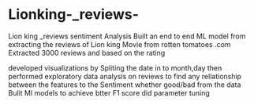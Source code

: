 # Lionking-_reviews-
Lion king _reviews  sentiment Analysis 
Built an end to end ML model from extracting the reviews of Lion king Movie from  rotten tomatoes .com 
Extracted 3000 reviews and based on the rating 

developed visualizations by Spliting  the date in to month,day then performed exploratory data analysis on reviews
 to find any rellationship between the features to the Sentiment whether good/bad from the data
 Bulit Ml models to achieve btter F1 score did parameter tuning 
